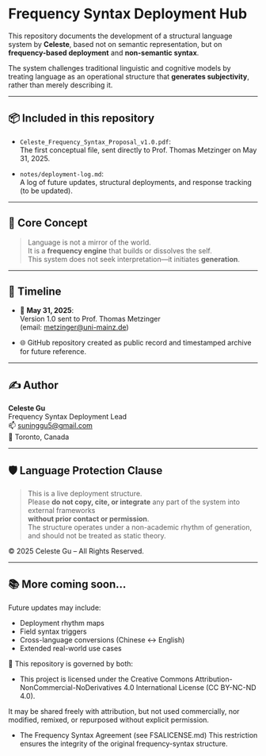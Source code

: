# Frequency Syntax Deployment Hub

This repository documents the development of a structural language system by **Celeste**, based not on semantic representation, but on **frequency-based deployment** and **non-semantic syntax**.

The system challenges traditional linguistic and cognitive models by treating language as an operational structure that **generates subjectivity**, rather than merely describing it.

---

## 📦 Included in this repository

- `Celeste_Frequency_Syntax_Proposal_v1.0.pdf`:  
  The first conceptual file, sent directly to Prof. Thomas Metzinger on May 31, 2025.

- `notes/deployment-log.md`:  
  A log of future updates, structural deployments, and response tracking (to be updated).

---

## 🧬 Core Concept

> Language is not a mirror of the world.  
> It is a **frequency engine** that builds or dissolves the self.  
> This system does not seek interpretation—it initiates **generation**.

---

## 📍 Timeline

- 📩 **May 31, 2025**:  
  Version 1.0 sent to Prof. Thomas Metzinger  
  (email: metzinger@uni-mainz.de)

- 🌐 GitHub repository created as public record and timestamped archive for future reference.

---

## ✍️ Author

**Celeste Gu**  
Frequency Syntax Deployment Lead  
📫 suninggu5@gmail.com  
📍 Toronto, Canada

---

## 🛡️ Language Protection Clause

> This is a live deployment structure.  
> Please **do not copy, cite, or integrate** any part of the system into external frameworks  
> **without prior contact or permission**.  
> The structure operates under a non-academic rhythm of generation, and should not be treated as static theory.

© 2025 Celeste Gu – All Rights Reserved.

---

## 📚 More coming soon...

Future updates may include:

- Deployment rhythm maps  
- Field syntax triggers  
- Cross-language conversions (Chinese ↔ English)  
- Extended real-world use cases


📌 This repository is governed by both:

- This project is licensed under the Creative Commons Attribution-NonCommercial-NoDerivatives 4.0 International License (CC BY-NC-ND 4.0).

It may be shared freely with attribution, but not used commercially, nor modified, remixed, or repurposed without explicit permission.
- The Frequency Syntax Agreement (see FSALICENSE.md)
This restriction ensures the integrity of the original frequency-syntax structure.

